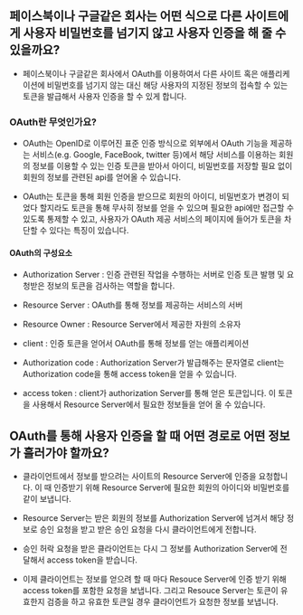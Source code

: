 ## 페이스북이나 구글같은 회사는 어떤 식으로 다른 사이트에게 사용자 비밀번호를 넘기지 않고 사용자 인증을 해 줄 수 있을까요?
* 페이스북이나 구글같은 회사에서 OAuth를 이용하여서 다른 사이트 혹은 애플리케이션에 비밀번호를 넘기지 않는 대신 해당 사용자의 지정된 정보의 접속할 수 있는 토큰을 발급해서 사용자 인증을 할 수 있게 합니다.

### OAuth란 무엇인가요?
* OAuth는 OpenID로 이루어진 표준 인증 방식으로 외부에서 OAuth 기능을 제공하는 서비스(e.g. Google, FaceBook, twitter 등)에서 해당 서비스를 이용하는 회원의 정보를 이용할 수 있는 인증 토큰을 받아서 아이디, 비밀번호를 저장할 필요 없이 회원의 정보를 관련된 api를 얻어올 수 있습니다.

* OAuth는 토큰을 통해 회원 인증을 받으므로 회원의 아이디, 비밀번호가 변경이 되었다 할지라도 토큰을 통해 무사히 정보를 얻을 수 있으며 필요한 api에만 접근할 수 있도록 통제할 수 있고, 사용자가 OAuth 제공 서비스의 페이지에 들어가 토큰을 차단할 수 있다는 특징이 있습니다.

#### OAuth의 구성요소
* Authorization Server : 인증 관련된 작업을 수행하는 서버로 인증 토큰 발행 및 요청받은 정보의 토큰을 검사하는 역할을 합니다.

* Resource Server : OAuth를 통해 정보를 제공하는 서비스의 서버

* Resource Owner : Resource Server에서 제공한 자원의 소유자

* client : 인증 토큰을 얻어서 OAuth를 통해 정보를 얻는 애플리케이션

* Authorization code : Authorization Server가 발급해주는 문자열로 client는 Authorization code을 통해 access token을 얻을 수 있습니다.

* access token : client가 authorization Server를 통해 얻은 토큰입니다. 이 토큰을 사용해서 Resource Server에서 필요한 정보들을 얻어 올 수 있습니다.

## OAuth를 통해 사용자 인증을 할 때 어떤 경로로 어떤 정보가 흘러가야 할까요?
* 클라이언트에서 정보를 받으려는 사이트의 Resource Server에 인증을 요청합니다. 이 때 인증받기 위해 Resource Server에 필요한 회원의 아이디와 비밀번호를 같이 보냅니다.

* Resource Server는 받은 회원의 정보를 Authorization Server에 넘겨서 해당 정보로 승인 요청을 받고 받은 승인 요청을 다시 클라이언트에게 전합니다. 

* 승인 허락 요청을 받은 클라이언트는 다시 그 정보를 Authorization Server에 전달해서 access token을 받습니다.

* 이제 클라이언트는 정보를 얻으려 할 때 마다 Resouce Server에 인증 받기 위해 access token를 포함한 요청을 보냅니다. 그리고 Resouce Server는 토큰이 유효한지 검증을 하고 유효한 토큰일 경우 클라이언트가 요청한 정보를 보냅니다.